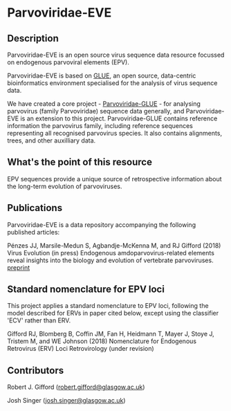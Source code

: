 # Parvoviridae-EVE

## Description

Parvoviridae-EVE is an open source virus sequence data resource focussed on endogenous parvoviral elements (EPV).

Parvoviridae-EVE is based on [GLUE](http://tools.glue.cvr.ac.uk), an open source, data-centric bioinformatics environment specialised for the analysis of virus sequence data.

We have created a core project - [Parvoviridae-GLUE](https://github.com/giffordlabcvr/Parvoviridae-GLUE) - for analysing parvovirus (family Parvoviridae) sequence data generally, and Parvoviridae-EVE is an extension to this project. Parvoviridae-GLUE contains reference information the parvovirus family, including reference sequences representing all recognised parvovirus species. It also contains alignments, trees, and other auxilliary data.

## What's the point of this resource

EPV sequences provide a unique source of retrospective information about the long-term evolution of parvoviruses.


## Publications

Parvoviridae-EVE is a data repository accompanying the following published articles:

Pénzes JJ, Marsile-Medun S, Agbandje-McKenna M, and RJ Gifford (2018)
Virus Evolution (in press)
Endogenous amdoparvovirus-related elements reveal insights into the biology and evolution of vertebrate parvoviruses.
[preprint](https://www.biorxiv.org/content/early/2018/07/16/224584)

## Standard nomenclature for EPV loci

This project applies a standard nomenclature to EPV loci, following the model described for ERVs in paper cited below, except using the classifier 'ECV' rather than ERV.

Gifford RJ, Blomberg B, Coffin JM, Fan H, Heidmann T, Mayer J, Stoye J, Tristem M, and WE Johnson (2018) Nomenclature for Endogenous Retrovirus (ERV) Loci Retrovirology (under revision)


## Contributors

Robert J. Gifford (robert.gifford@glasgow.ac.uk)

Josh Singer (josh.singer@glasgow.ac.uk)
